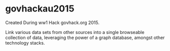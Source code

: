 # govhackau2015


Created During ww1 Hack govhack.org 2015.

Link various data sets from other sources into a single browseable collection of data, leveraging the power of a graph database, amongst other technology stacks.
